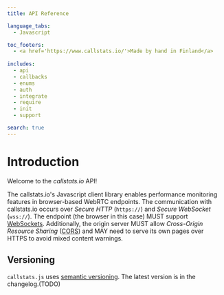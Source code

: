 ```yaml
---
title: API Reference

language_tabs:
  - Javascript

toc_footers:
  - <a href='https://www.callstats.io/'>Made by hand in Finland</a>
 
includes:
  - api
  - callbacks
  - enums
  - auth
  - integrate
  - require
  - init
  - support

search: true
---
```


# Introduction

Welcome to the _callstats.io_ API! 

The callstats.io's Javascript client library enables performance monitoring features in browser-based WebRTC endpoints. The communication with callstats.io occurs over _Secure HTTP_ (`https://`) and _Secure WebSocket_ (`wss://`). The endpoint (the browser in this case) MUST support [WebSockets](https://www.w3.org/TR/websockets/). Additionally, the origin server MUST allow _Cross-Origin Resource Sharing_ ([CORS](http://enable-cors.org/server.html)) and MAY need to serve its own pages over HTTPS to avoid mixed content warnings.


## Versioning

`callstats.js` uses [semantic versioning](http://semver.org). The latest version is in the changelog.(TODO)



